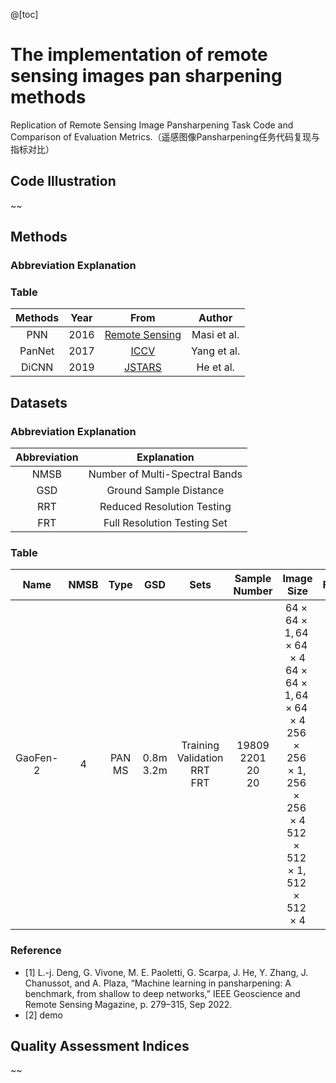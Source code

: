 @[toc]
# The implementation of remote sensing images pan sharpening methods
Replication of Remote Sensing Image Pansharpening Task Code and Comparison of Evaluation Metrics.（遥感图像Pansharpening任务代码复现与指标对比）
## Code Illustration
~~
## Methods
### Abbreviation Explanation

### Table
| Methods | Year | From | Author | 
|:-------:|:-------:|:-------:|:-------:|
| PNN | 2016 | [Remote Sensing](https://www.mdpi.com/2072-4292/8/7/594) | Masi et al. |
| PanNet | 2017 | [ICCV](https://arxiv.org/abs/1908.05900) | Yang et al. |
| DiCNN | 2019 | [JSTARS](https://ieeexplore.ieee.org/document/8667040) | He et al. |

## Datasets
### Abbreviation Explanation
| Abbreviation | Explanation |
|:-------:|:-------:|
|NMSB|Number of Multi-Spectral Bands|
|GSD|Ground Sample Distance|
|RRT|Reduced Resolution Testing|
|FRT|Full Resolution Testing Set|

### Table
| Name | NMSB| Type | GSD | Sets | Sample Number | Image Size | From |
|:-------:|:-------:|:-------:|:-------:|:-------:|:-------:|:-------:|:-------:|
|GaoFen-2|4|PAN<br>MS|0.8m<br>3.2m|Training<br>Validation<br>RRT<br>FRT|19809<br>2201<br>20<br>20|$64 \times 64 \times 1, 64 \times 64 \times 4$<br>$64 \times 64 \times 1, 64 \times 64 \times 4$<br>$256 \times 256 \times 1, 256 \times 256 \times 4$<br>$512 \times 512 \times 1, 512 \times 512 \times 4$|[1]|

### Reference
- [1] L.-j. Deng, G. Vivone, M. E. Paoletti, G. Scarpa, J. He, Y. Zhang, J. Chanussot, and A. Plaza, “Machine learning in pansharpening: A benchmark, from shallow to deep networks,” IEEE Geoscience and Remote Sensing Magazine, p. 279–315, Sep 2022.
- [2] demo

## Quality Assessment Indices
~~

